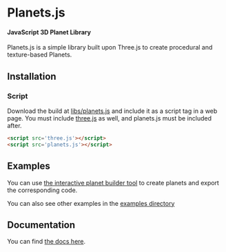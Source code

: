 # Planets.js


#### JavaScript 3D Planet Library ###

Planets.js is a simple library built upon Three.js to create procedural and texture-based Planets.

## Installation


### Script

Download the build at [libs/planets.js](libs/planets.js) and include it as a script tag in a web page. You must include [three.js](https://threejs.org/) as well, and planets.js must be included after.

```html
<script src='three.js'></script>
<script src='planets.js'></script>
```

## Examples

You can use [the interactive planet builder tool](builder.html) to create planets and export the corresponding code.

You can also see other examples in the [examples directory](examples/)

## Documentation

You can find [the docs here](ttps://github.com/IDEO-coLAB/Planets.js/wiki).